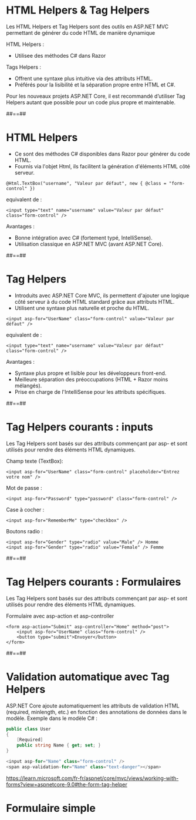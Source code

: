 # HTML Helpers & Tag Helpers

Les HTML Helpers et Tag Helpers sont des outils en ASP.NET MVC permettant de générer du code HTML de manière dynamique

HTML Helpers :
- Utilisee des méthodes C# dans Razor

Tags Helpers :
- Offrent une syntaxe plus intuitive via des attributs HTML.
- Préférés pour la lisibilité et la séparation propre entre HTML et C#.

Pour les nouveaux projets ASP.NET Core, il est recommandé d’utiliser Tag Helpers autant que possible pour un code plus propre et maintenable.

##==##

# HTML Helpers

- Ce sont des méthodes C# disponibles dans Razor pour générer du code HTML.
- Fournis via l'objet Html, ils facilitent la génération d'éléments HTML côté serveur.

``` cshtml
@Html.TextBox("username", "Valeur par défaut", new { @class = "form-control" })
```
equivalent de : 
``` cshtml
<input type="text" name="username" value="Valeur par défaut" class="form-control" />
```
Avantages :
- Bonne intégration avec C# (fortement typé, IntelliSense).
- Utilisation classique en ASP.NET MVC (avant ASP.NET Core).

##==##

# Tag Helpers

- Introduits avec ASP.NET Core MVC, ils permettent d'ajouter une logique côté serveur à du code HTML standard grâce aux attributs HTML.
- Utilisent une syntaxe plus naturelle et proche du HTML.

``` cshtml
<input asp-for="UserName" class="form-control" value="Valeur par défaut" />
```
equivalent de : 
``` cshtml
<input type="text" name="username" value="Valeur par défaut" class="form-control" />
```

 Avantages :
- Syntaxe plus propre et lisible pour les développeurs front-end.
- Meilleure séparation des préoccupations (HTML + Razor moins mélangés).
- Prise en charge de l'IntelliSense pour les attributs spécifiques.

##==##

# Tag Helpers courants : inputs

Les Tag Helpers sont basés sur des attributs commençant par asp- et sont utilisés pour rendre des éléments HTML dynamiques.

Champ texte (TextBox): 
``` cshtml
<input asp-for="UserName" class="form-control" placeholder="Entrez votre nom" />
```

Mot de passe : 
``` cshtml
<input asp-for="Password" type="password" class="form-control" />
```

Case à cocher : 
``` cshtml
<input asp-for="RememberMe" type="checkbox" />
```

Boutons radio : 
``` cshtml
<input asp-for="Gender" type="radio" value="Male" /> Homme
<input asp-for="Gender" type="radio" value="Female" /> Femme
```
##==##

# Tag Helpers courants : Formulaires

Les Tag Helpers sont basés sur des attributs commençant par asp- et sont utilisés pour rendre des éléments HTML dynamiques.

Formulaire avec asp-action et asp-controller
``` cshtml
<form asp-action="Submit" asp-controller="Home" method="post">
    <input asp-for="UserName" class="form-control" />
    <button type="submit">Envoyer</button>
</form>
```

##==##

# Validation automatique avec Tag Helpers

ASP.NET Core ajoute automatiquement les attributs de validation HTML (required, minlength, etc.) en fonction des annotations de données dans le modèle.
Exemple dans le modèle C# :

``` cs
public class User
{
    [Required]
    public string Name { get; set; }
}
```

``` cs
<input asp-for="Name" class="form-control" />
<span asp-validation-for="Name" class="text-danger"></span>
```

https://learn.microsoft.com/fr-fr/aspnet/core/mvc/views/working-with-forms?view=aspnetcore-9.0#the-form-tag-helper


# Formulaire simple

